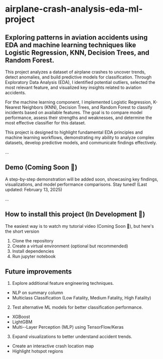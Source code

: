 # airplane-crash-analysis-eda-ml-project

## Exploring patterns in aviation accidents using EDA and machine learning techniques like Logistic Regression, KNN, Decision Trees, and Random Forest.

This project analyzes a dataset of airplane crashes to uncover trends, 
detect anomalies, and build predictive models for classification. 
Through Exploratory Data Analysis (EDA), I identified 
potential outliers, selected the most relevant feature, and visualized key insights related to aviation 
accidents.

For the machine learning component, I implemented Logistic Regression, 
K-Nearest Neighbors (KNN), Decision Trees, and Random Forest to 
classify incidents based on available features. The goal is to compare 
model performance, assess their strengths and weaknesses, and 
determine the most effective classifier for this dataset.

This project is designed to highlight fundamental EDA principles and 
machine learning workflows, demonstrating my ability to analyze complex 
datasets, develop predictive models, and communicate findings effectively.

...
## Demo (Coming Soon 🚀)
A step-by-step demonstration will be added soon, showcasing key findings, 
visualizations, and model performance comparisons. Stay tuned! 
(Last updated: February 13, 2025)

...

## How to install this project (In Development 🚀)

The easiest way is to watch my tutorial video (Coming Soon 🚀), but here's the short version
1. Clone the repository
2. Create a virtual environment (optional but recommended)
3. Install dependencies
4. Run jupyter notebook

##  Future improvements
1. Explore additional feature engineering techniques.
- NLP on summary column
- Multiclass Classification (Low Fatality, Medium Fatality, High Fatality)
2. Test alternative ML models for better classification performance.
- XGBoost
- LightGBM
- Multi--Layer Perception (MLP) using TensorFlow/Keras
3. Expand visualizations to better understand accident trends.
- Create an interactive crash location map
- Highlight hotspot regions